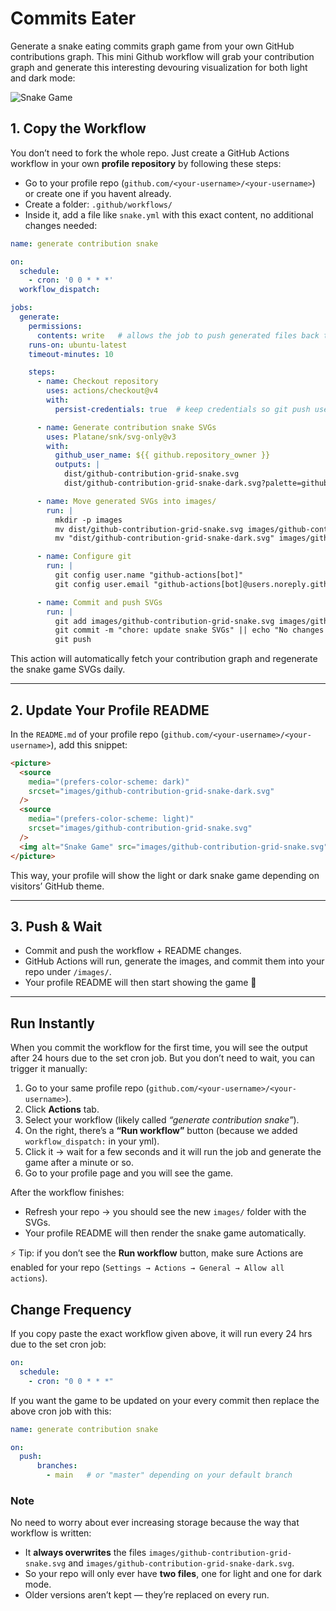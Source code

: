 # Commits Eater
Generate a snake eating commits graph game from your own GitHub contributions graph.
This mini Github workflow will grab your contribution graph and generate this interesting devouring visualization for both light and dark mode:

<picture>
  <source
    media="(prefers-color-scheme: dark)"
    srcset="example/github-contribution-grid-snake-dark.svg"
  />
  <source
    media="(prefers-color-scheme: light)"
    srcset="example/github-contribution-grid-snake.svg"
  />
  <img alt="Snake Game" src="images/github-contribution-grid-snake.svg" />
</picture>

## 1. Copy the Workflow

You don’t need to fork the whole repo. Just create a GitHub Actions workflow in your own **profile repository** by following these steps:

* Go to your profile repo (`github.com/<your-username>/<your-username>`) or create one if you havent already.
* Create a folder: `.github/workflows/`
* Inside it, add a file like `snake.yml` with this exact content, no additional changes needed:

```yaml
name: generate contribution snake

on:
  schedule:
    - cron: '0 0 * * *'
  workflow_dispatch:

jobs:
  generate:
    permissions:
      contents: write   # allows the job to push generated files back to the repo
    runs-on: ubuntu-latest
    timeout-minutes: 10

    steps:
      - name: Checkout repository
        uses: actions/checkout@v4
        with:
          persist-credentials: true  # keep credentials so git push uses the provided token

      - name: Generate contribution snake SVGs
        uses: Platane/snk/svg-only@v3
        with:
          github_user_name: ${{ github.repository_owner }}
          outputs: |
            dist/github-contribution-grid-snake.svg
            dist/github-contribution-grid-snake-dark.svg?palette=github-dark

      - name: Move generated SVGs into images/
        run: |
          mkdir -p images
          mv dist/github-contribution-grid-snake.svg images/github-contribution-grid-snake.svg || true
          mv "dist/github-contribution-grid-snake-dark.svg" images/github-contribution-grid-snake-dark.svg || true

      - name: Configure git
        run: |
          git config user.name "github-actions[bot]"
          git config user.email "github-actions[bot]@users.noreply.github.com"

      - name: Commit and push SVGs
        run: |
          git add images/github-contribution-grid-snake.svg images/github-contribution-grid-snake-dark.svg || true
          git commit -m "chore: update snake SVGs" || echo "No changes to commit"
          git push
```

This action will automatically fetch your contribution graph and regenerate the snake game SVGs daily.

---

## 2. Update Your Profile README

In the `README.md` of your profile repo (`github.com/<your-username>/<your-username>`), add this snippet:

```html
<picture>
  <source
    media="(prefers-color-scheme: dark)"
    srcset="images/github-contribution-grid-snake-dark.svg"
  />
  <source
    media="(prefers-color-scheme: light)"
    srcset="images/github-contribution-grid-snake.svg"
  />
  <img alt="Snake Game" src="images/github-contribution-grid-snake.svg" />
</picture>
```

This way, your profile will show the light or dark snake game depending on visitors’ GitHub theme.

---

## 3. Push & Wait

* Commit and push the workflow + README changes.
* GitHub Actions will run, generate the images, and commit them into your repo under `/images/`.
* Your profile README will then start showing the game 🎉

--------------------------------------------------------------------------------------------------------

## Run Instantly

When you commit the workflow for the first time, you will see the output after 24 hours due to the set cron job.
But you don’t need to wait, you can trigger it manually:

1. Go to your same profile repo (`github.com/<your-username>/<your-username>`).
2. Click **Actions** tab.
3. Select your workflow (likely called *“generate contribution snake”*).
4. On the right, there’s a **“Run workflow”** button (because we added `workflow_dispatch:` in your yml).
5. Click it → wait for a few seconds and it will run the job and generate the game after a minute or so.
6. Go to your profile page and you will see the game.

After the workflow finishes:

* Refresh your repo → you should see the new `images/` folder with the SVGs.
* Your profile README will then render the snake game automatically.

⚡ Tip: if you don’t see the **Run workflow** button, make sure Actions are enabled for your repo (`Settings → Actions → General → Allow all actions`).


## Change Frequency

If you copy paste the exact workflow given above, it will run every 24 hrs due to the set cron job:

```yaml
on:
  schedule:
    - cron: "0 0 * * *"
```

If you want the game to be updated on your every commit then replace the above cron job with this:

```yaml
name: generate contribution snake

on:
  push:
      branches:
        - main   # or "master" depending on your default branch
```
### Note

No need to worry about ever increasing storage because the way that workflow is written:

* It **always overwrites** the files `images/github-contribution-grid-snake.svg` and `images/github-contribution-grid-snake-dark.svg`.
* So your repo will only ever have **two files**, one for light and one for dark mode.
* Older versions aren’t kept — they’re replaced on every run.


